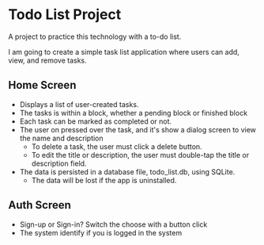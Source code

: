 # Todo List Project
A project to practice this technology with a to-do list.

I am going to create a simple task list application where users can add, view, and remove tasks.

##  Home Screen
- Displays a list of user-created tasks.
- The tasks is within a block, whether a pending block or finished block
- Each task can be marked as completed or not.
- The user on pressed over the task, and it's show a dialog screen to view the name and description
  - To delete a task, the user must click a delete button.
  - To edit the title or description, the user must double-tap the title or description field.
- The data is persisted in a database file, todo_list.db, using SQLite.
  - The data will be lost if the app is uninstalled.

## Auth Screen
- Sign-up or Sign-in? Switch the choose with a button click
- The system identify if you is logged in the system
